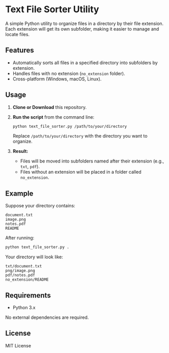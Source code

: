 # Text File Sorter Utility

A simple Python utility to organize files in a directory by their file extension. Each extension will get its own subfolder, making it easier to manage and locate files.

## Features

- Automatically sorts all files in a specified directory into subfolders by extension.
- Handles files with no extension (`no_extension` folder).
- Cross-platform (Windows, macOS, Linux).

## Usage

1. **Clone or Download** this repository.

2. **Run the script** from the command line:

   ```bash
   python text_file_sorter.py /path/to/your/directory
   ```

   Replace `/path/to/your/directory` with the directory you want to organize.

3. **Result:**  
   - Files will be moved into subfolders named after their extension (e.g., `txt`, `pdf`).
   - Files without an extension will be placed in a folder called `no_extension`.

## Example

Suppose your directory contains:
```
document.txt
image.png
notes.pdf
README
```
After running:
```bash
python text_file_sorter.py .
```
Your directory will look like:
```
txt/document.txt
png/image.png
pdf/notes.pdf
no_extension/README
```

## Requirements

- Python 3.x

No external dependencies are required.

## License

MIT License
